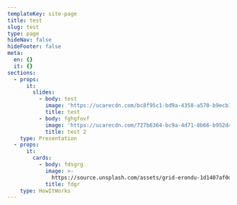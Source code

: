 ```yaml
---
templateKey: site-page
title: test
slug: test
type: page
hideNav: false
hideFooter: false
meta:
  en: {}
  it: {}
sections:
  - props:
      it:
        slides:
          - body: test
            image: 'https://ucarecdn.com/bc8f95c1-bd9a-4358-a570-b9ecb1b3d008/'
            title: test
          - body: fghgfovf
            image: 'https://ucarecdn.com/727b6364-bc9a-4d71-8b66-b952d4883306/'
            title: test 2
    type: Presentation
  - props:
      it:
        cards:
          - body: fdsgrg
            image: >-
              https://source.unsplash.com/assets/grid-erondu-1d1407af0d578ecaa04ef86a84f1906172c2140513fced96b99dfc2a169d0e89.png
            title: fdgr
    type: HowItWorks
---
```


